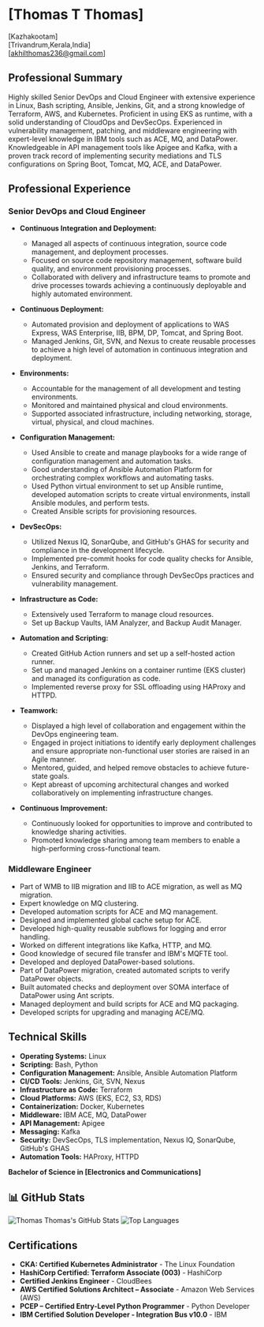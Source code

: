 # [Thomas T Thomas]
[Kazhakootam]  
[Trivandrum,Kerala,India]  
[akhilthomas236@gmail.com]  

## Professional Summary

Highly skilled Senior DevOps and Cloud Engineer with extensive experience in Linux, Bash scripting, Ansible, Jenkins, Git, and a strong knowledge of Terraform, AWS, and Kubernetes. Proficient in using EKS as runtime, with a solid understanding of CloudOps and DevSecOps. Experienced in vulnerability management, patching, and middleware engineering with expert-level knowledge in IBM tools such as ACE, MQ, and DataPower. Knowledgeable in API management tools like Apigee and Kafka, with a proven track record of implementing security mediations and TLS configurations on Spring Boot, Tomcat, MQ, ACE, and DataPower.

## Professional Experience

### Senior DevOps and Cloud Engineer

- **Continuous Integration and Deployment:**
  - Managed all aspects of continuous integration, source code management, and deployment processes.
  - Focused on source code repository management, software build quality, and environment provisioning processes.
  - Collaborated with delivery and infrastructure teams to promote and drive processes towards achieving a continuously deployable and highly automated environment.

- **Continuous Deployment:**
  - Automated provision and deployment of applications to WAS Express, WAS Enterprise, IIB, BPM, DP, Tomcat, and Spring Boot.
  - Managed Jenkins, Git, SVN, and Nexus to create reusable processes to achieve a high level of automation in continuous integration and deployment.

- **Environments:**
  - Accountable for the management of all development and testing environments.
  - Monitored and maintained physical and cloud environments.
  - Supported associated infrastructure, including networking, storage, virtual, physical, and cloud machines.

- **Configuration Management:**
  - Used Ansible to create and manage playbooks for a wide range of configuration management and automation tasks.
  - Good understanding of Ansible Automation Platform for orchestrating complex workflows and automating tasks.
  - Used Python virtual environment to set up Ansible runtime, developed automation scripts to create virtual environments, install Ansible modules, and perform tests.
  - Created Ansible scripts for provisioning resources.

- **DevSecOps:**
  - Utilized Nexus IQ, SonarQube, and GitHub's GHAS for security and compliance in the development lifecycle.
  - Implemented pre-commit hooks for code quality checks for Ansible, Jenkins, and Terraform.
  - Ensured security and compliance through DevSecOps practices and vulnerability management.

- **Infrastructure as Code:**
  - Extensively used Terraform to manage cloud resources.
  - Set up Backup Vaults, IAM Analyzer, and Backup Audit Manager.

- **Automation and Scripting:**
  - Created GitHub Action runners and set up a self-hosted action runner.
  - Set up and managed Jenkins on a container runtime (EKS cluster) and managed its configuration as code.
  - Implemented reverse proxy for SSL offloading using HAProxy and HTTPD.

- **Teamwork:**
  - Displayed a high level of collaboration and engagement within the DevOps engineering team.
  - Engaged in project initiations to identify early deployment challenges and ensure appropriate non-functional user stories are raised in an Agile manner.
  - Mentored, guided, and helped remove obstacles to achieve future-state goals.
  - Kept abreast of upcoming architectural changes and worked collaboratively on implementing infrastructure changes.

- **Continuous Improvement:**
  - Continuously looked for opportunities to improve and contributed to knowledge sharing activities.
  - Promoted knowledge sharing among team members to enable a high-performing cross-functional team.

### Middleware Engineer

- Part of WMB to IIB migration and IIB to ACE migration, as well as MQ migration.
- Expert knowledge on MQ clustering.
- Developed automation scripts for ACE and MQ management.
- Designed and implemented global cache setup for ACE.
- Developed high-quality reusable subflows for logging and error handling.
- Worked on different integrations like Kafka, HTTP, and MQ.
- Good knowledge of secured file transfer and IBM's MQFTE tool.
- Developed and deployed DataPower-based solutions.
- Part of DataPower migration, created automated scripts to verify DataPower objects.
- Built automated checks and deployment over SOMA interface of DataPower using Ant scripts.
- Managed deployment and build scripts for ACE and MQ packaging.
- Developed scripts for upgrading and managing ACE/MQ.


## Technical Skills

- **Operating Systems:** Linux
- **Scripting:** Bash, Python
- **Configuration Management:** Ansible, Ansible Automation Platform
- **CI/CD Tools:** Jenkins, Git, SVN, Nexus
- **Infrastructure as Code:** Terraform
- **Cloud Platforms:** AWS (EKS, EC2, S3, RDS)
- **Containerization:** Docker, Kubernetes
- **Middleware:** IBM ACE, MQ, DataPower
- **API Management:** Apigee
- **Messaging:** Kafka
- **Security:** DevSecOps, TLS implementation, Nexus IQ, SonarQube, GitHub's GHAS
- **Automation Tools:** HAProxy, HTTPD


**Bachelor of Science in [Electronics and Communications]**

## 📊 GitHub Stats

![Thomas Thomas's GitHub Stats](https://github-readme-stats.vercel.app/api?username=akhilthomas236&show_icons=true&theme=radical)
![Top Languages](https://github-readme-stats.vercel.app/api/top-langs/?username=akhilthomas236&layout=compact&theme=radical)

## Certifications

- **CKA: Certified Kubernetes Administrator** - The Linux Foundation
- **HashiCorp Certified: Terraform Associate (003)** - HashiCorp
- **Certified Jenkins Engineer** - CloudBees
- **AWS Certified Solutions Architect – Associate** - Amazon Web Services (AWS)
- **PCEP – Certified Entry-Level Python Programmer** - Python Developer
- **IBM Certified Solution Developer - Integration Bus v10.0** - IBM




